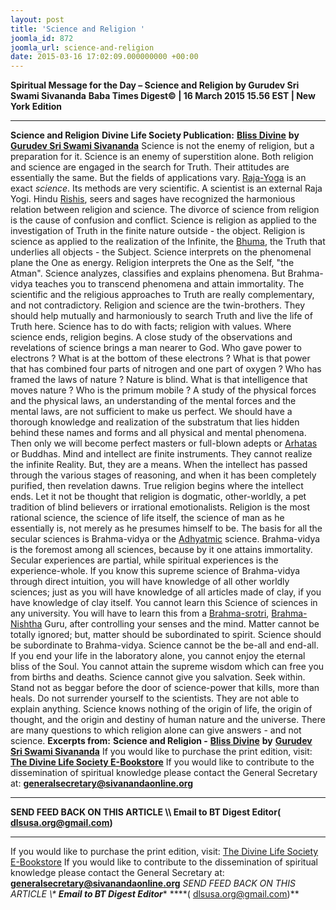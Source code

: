 ```yaml
---
layout: post
title: 'Science and Religion '
joomla_id: 872
joomla_url: science-and-religion
date: 2015-03-16 17:02:09.000000000 +00:00
---
```

**Spiritual Message for the Day – Science and Religion by Gurudev Sri Swami Sivananda**
**Baba Times Digest© | 16 March 2015 15.56 EST | New York Edition**
* * *
**Science and Religion**
**Divine Life Society Publication:** [**Bliss Divine**](http://www.dlshq.org/messages/relsci.htm#scirel) **by** [**Gurudev Sri Swami Sivananda**](http://www.dlshq.org/saints/siva.htm)
Science is not the enemy of religion, but a preparation for it. Science is an enemy of superstition alone. Both religion and science are engaged in the search for Truth. Their attitudes are essentially the same. But the fields of applications vary. [Raja-Yoga](http://www.dlshq.org/teachings/rajayoga.htm) is an exact _science_. Its methods are very scientific. A scientist is an external Raja Yogi. Hindu [Rishis](http://www.dlshq.org/glossary.htm#rishi), seers and sages have recognized the harmonious relation between religion and science. The divorce of science from religion is the cause of confusion and conflict. Science is religion as applied to the investigation of Truth in the finite nature outside - the object. Religion is science as applied to the realization of the Infinite, the [Bhuma](http://www.dlshq.org/glossary.htm#bhuma), the Truth that underlies all objects - the Subject.
Science interprets on the phenomenal plane the One as energy. Religion interprets the One as the Self, "the Atman". Science analyzes, classifies and explains phenomena. But Brahma-vidya teaches you to transcend phenomena and attain immortality.
The scientific and the religious approaches to Truth are really complementary, and not contradictory. Religion and science are the twin-brothers. They should help mutually and harmoniously to search Truth and live the life of Truth here.
Science has to do with facts; religion with values. Where science ends, religion begins. A close study of the observations and revelations of science brings a man nearer to God. Who gave power to electrons ? What is at the bottom of these electrons ? What is that power that has combined four parts of nitrogen and one part of oxygen ? Who has framed the laws of nature ? Nature is blind. What is that intelligence that moves nature ? Who is the primum mobile ? A study of the physical forces and the physical laws, an understanding of the mental forces and the mental laws, are not sufficient to make us perfect. We should have a thorough knowledge and realization of the substratum that lies hidden behind these names and forms and all physical and mental phenomena. Then only we will become perfect masters or full-blown adepts or [Arhatas](http://www.dlshq.org/glossary.htm#arhata) or Buddhas.
Mind and intellect are finite instruments. They cannot realize the infinite Reality. But, they are a means. When the intellect has passed through the various stages of reasoning, and when it has been completely purified, then revelation dawns. True religion begins where the intellect ends.
Let it not be thought that religion is dogmatic, other-worldly, a pet tradition of blind believers or irrational emotionalists. Religion is the most rational science, the science of life itself, the science of man as he essentially is, not merely as he presumes himself to be. The basis for all the secular sciences is Brahma-vidya or the [Adhyatmic](http://www.dlshq.org/glossary.htm#adhyatmic) science. Brahma-vidya is the foremost among all sciences, because by it one attains immortality. Secular experiences are partial, while spiritual experiences is the experience-whole. If you know this supreme science of Brahma-vidya through direct intuition, you will have knowledge of all other worldly sciences; just as you will have knowledge of all articles made of clay, if you have knowledge of clay itself. You cannot learn this Science of sciences in any university. You will have to learn this from a [Brahma-srotri](http://www.dlshq.org/glossary.htm#brahma-srotri), [Brahma-Nishtha](http://www.dlshq.org/glossary.htm#brahma-nishtha) Guru, after controlling your senses and the mind.
Matter cannot be totally ignored; but, matter should be subordinated to spirit. Science should be subordinate to Brahma-vidya. Science cannot be the be-all and end-all. If you end your life in the laboratory alone, you cannot enjoy the eternal bliss of the Soul. You cannot attain the supreme wisdom which can free you from births and deaths. Science cannot give you salvation.
Seek within. Stand not as beggar before the door of science-power that kills, more than heals. Do not surrender yourself to the scientists. They are not able to explain anything. Science knows nothing of the origin of life, the origin of thought, and the origin and destiny of human nature and the universe. There are many questions to which religion alone can give answers - and not science.
**Excerpts from:**  **Science and Religion -** [**Bliss Divine**](http://www.dlshq.org/messages/relsci.htm#scirel) **by** [**Gurudev Sri Swami Sivananda**](http://www.dlshq.org/saints/siva.htm)
If you would like to purchase the print edition, visit: **[The Divine Life Society E-Bookstore](http://www.dlshq.org/download/download.htm)**
If you would like to contribute to the dissemination of spiritual knowledge please contact the General Secretary at: [](mailto:%20%3Cscript%20type=%27text/javascript%27%3E%20%3C%21--%20var%20prefix%20=%20%27ma%27%20+%20%27il%27%20+%20%27to%27;%20var%20path%20=%20%27hr%27%20+%20%27ef%27%20+%20%27=%27;%20var%20addy57016%20=%20%27generalsecretary%27%20+%20%27@%27;%20addy57016%20=%20addy57016%20+%20%27sivanandaonline%27%20+%20%27.%27%20+%20%27org%27;%20document.write%28%27%3Ca%20%27%20+%20path%20+%20%27%5C%27%27%20+%20prefix%20+%20%27:%27%20+%20addy57016%20+%20%27%5C%27%3E%27%29;%20document.write%28addy57016%29;%20document.write%28%27%3C%5C/a%3E%27%29;%20//--%3E%5Cn%20%3C/script%3E%3Cscript%20type=%27text/javascript%27%3E%20%3C%21--%20document.write%28%27%3Cspan%20style=%5C%27display:%20none;%5C%27%3E%27%29;%20//--%3E%20%3C/script%3EThis%20email%20address%20is%20being%20protected%20from%20spambots.%20You%20need%20JavaScript%20enabled%20to%20view%20it.%20%3Cscript%20type=%27text/javascript%27%3E%20%3C%21--%20document.write%28%27%3C/%27%29;%20document.write%28%27span%3E%27%29;%20//--%3E%20%3C/script%3E?subject=Contribution%20to%20Dissemination%20of%20Spiritual%20Knowledge) **generalsecretary@sivanandaonline.org**
****
**SEND FEED BACK ON THIS ARTICLE \\\ Email to BT Digest Editor[](mailto:%20%3Cscript%20type=%27text/javascript%27%3E%20%3C%21--%20var%20prefix%20=%20%27ma%27%20+%20%27il%27%20+%20%27to%27;%20var%20path%20=%20%27hr%27%20+%20%27ef%27%20+%20%27=%27;%20var%20addy72654%20=%20%27dlsusa.org%27%20+%20%27@%27;%20addy72654%20=%20addy72654%20+%20%27gmail%27%20+%20%27.%27%20+%20%27com%27;%20document.write%28%27%3Ca%20%27%20+%20path%20+%20%27%5C%27%27%20+%20prefix%20+%20%27:%27%20+%20addy72654%20+%20%27%5C%27%3E%27%29;%20document.write%28addy72654%29;%20document.write%28%27%3C%5C/a%3E%27%29;%20//--%3E%5Cn%20%3C/script%3E%3Cscript%20type=%27text/javascript%27%3E%20%3C%21--%20document.write%28%27%3Cspan%20style=%5C%27display:%20none;%5C%27%3E%27%29;%20//--%3E%20%3C/script%3EThis%20email%20address%20is%20being%20protected%20from%20spambots.%20You%20need%20JavaScript%20enabled%20to%20view%20it.%20%3Cscript%20type=%27text/javascript%27%3E%20%3C%21--%20document.write%28%27%3C/%27%29;%20document.write%28%27span%3E%27%29;%20//--%3E%20%3C/script%3E?subject=DLS%20Posts)( [dlsusa.org@gmail.com](mailto:dlsusa.org@gmail.com))**
* * *
  
If you would like to purchase the print edition, visit: [The Divine Life Society E-Bookstore](http://www.dlshq.org/download/download.htm)
If you would like to contribute to the dissemination of spiritual knowledge please contact the General Secretary at: **[generalsecretary@sivanandaonline.org](mailto:generalsecretary@sivanandaonline.org)**
**SEND FEED BACK ON THIS ARTICLE \\\**  **Email to BT Digest Editor**** [](mailto:%20%3Cscript%20type=%27text/javascript%27%3E%20%3C%21--%20var%20prefix%20=%20%27ma%27%20+%20%27il%27%20+%20%27to%27;%20var%20path%20=%20%27hr%27%20+%20%27ef%27%20+%20%27=%27;%20var%20addy72654%20=%20%27dlsusa.org%27%20+%20%27@%27;%20addy72654%20=%20addy72654%20+%20%27gmail%27%20+%20%27.%27%20+%20%27com%27;%20document.write%28%27%3Ca%20%27%20+%20path%20+%20%27%5C%27%27%20+%20prefix%20+%20%27:%27%20+%20addy72654%20+%20%27%5C%27%3E%27%29;%20document.write%28addy72654%29;%20document.write%28%27%3C%5C/a%3E%27%29;%20//--%3E%5Cn%20%3C/script%3E%3Cscript%20type=%27text/javascript%27%3E%20%3C%21--%20document.write%28%27%3Cspan%20style=%5C%27display:%20none;%5C%27%3E%27%29;%20//--%3E%20%3C/script%3EThis%20email%20address%20is%20being%20protected%20from%20spambots.%20You%20need%20JavaScript%20enabled%20to%20view%20it.%20%3Cscript%20type=%27text/javascript%27%3E%20%3C%21--%20document.write%28%27%3C/%27%29;%20document.write%28%27span%3E%27%29;%20//--%3E%20%3C/script%3E?subject=DLS%20Posts)****( [dlsusa.org@gmail.com](mailto:dlsusa.org@gmail.com))**  
